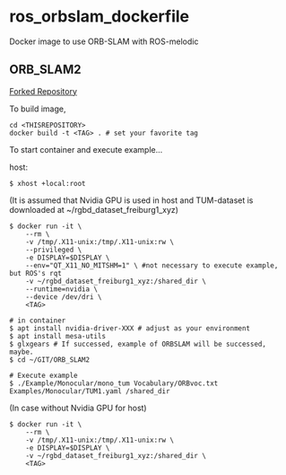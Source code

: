 ros_orbslam_dockerfile
====
Docker image to use ORB-SLAM with ROS-melodic

## ORB_SLAM2
[Forked Repository](https://github.com/Shuhei-YOSHIDA/ORB_SLAM2)

To build image,
```
cd <THISREPOSITORY>
docker build -t <TAG> . # set your favorite tag
```

To start container and execute example...

host:
```
$ xhost +local:root
```

(It is assumed that Nvidia GPU is used in host and TUM-dataset is downloaded at ~/rgbd_dataset_freiburg1_xyz)
```
$ docker run -it \
    --rm \
    -v /tmp/.X11-unix:/tmp/.X11-unix:rw \
    --privileged \
    -e DISPLAY=$DISPLAY \
    --env="QT_X11_NO_MITSHM=1" \ #not necessary to execute example, but ROS's rqt
    -v ~/rgbd_dataset_freiburg1_xyz:/shared_dir \
    --runtime=nvidia \
    --device /dev/dri \
    <TAG>

# in container
$ apt install nvidia-driver-XXX # adjust as your environment
$ apt install mesa-utils
$ glxgears # If successed, example of ORBSLAM will be successed, maybe.
$ cd ~/GIT/ORB_SLAM2

# Execute example
$ ./Example/Monocular/mono_tum Vocabulary/ORBvoc.txt Examples/Monocular/TUM1.yaml /shared_dir
```

(In case without Nvidia GPU for host)
```
$ docker run -it \
    --rm \
    -v /tmp/.X11-unix:/tmp/.X11-unix:rw \
    -e DISPLAY=$DISPLAY \
    -v ~/rgbd_dataset_freiburg1_xyz:/shared_dir \
    <TAG>
```
